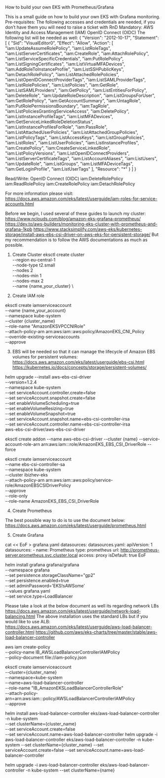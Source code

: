How to build your own EKS with Prometheus/Grafana

This is a small guide on how to build your own EKS with Grafana monitoring.
Pre-requisites:  The following accesses and credentials are needed, if you don’t have them you will need to raise a ticket with RnD
Mandatory: AWS Identity and Access Management (IAM) OpenID Connect (OIDC) 
The following list will be needed as well:
{
    "Version": "2012-10-17",
    "Statement": [
        {
            "Sid": "VisualEditor0",
            "Effect": "Allow",
            "Action": [
                "iam:UpdateAssumeRolePolicy",
                "iam:ListRoleTags",
                "iam:ListServerCertificates",
                "iam:CreateRole",
                "iam:AttachRolePolicy",
                "iam:ListServiceSpecificCredentials",
                "iam:PutRolePolicy",
                "iam:ListSigningCertificates",
                "iam:ListVirtualMFADevices",
                "iam:AddRoleToInstanceProfile",
                "iam:ListSSHPublicKeys",
                "iam:DetachRolePolicy",
                "iam:ListAttachedRolePolicies",
                "iam:ListOpenIDConnectProviderTags",
                "iam:ListSAMLProviderTags",
                "iam:ListRolePolicies",
                "iam:ListPolicies",
                "iam:GetRole",
                "iam:ListSAMLProviders",
                "iam:GetPolicy",
                "iam:ListEntitiesForPolicy",
                "iam:DeleteRole",
                "iam:UpdateRoleDescription",
                "iam:ListGroupsForUser",
                "iam:GetRolePolicy",
                "iam:GetAccountSummary",
                "iam:UntagRole",
                "iam:PutRolePermissionsBoundary",
                "iam:TagRole",
                "iam:ListPoliciesGrantingServiceAccess",
                "iam:DeletePolicy",
                "iam:ListInstanceProfileTags",
                "iam:ListMFADevices",
                "iam:GetServiceLinkedRoleDeletionStatus",
                "iam:ListInstanceProfilesForRole",
                "iam:PassRole",
                "iam:ListAttachedUserPolicies",
                "iam:ListAttachedGroupPolicies",
                "iam:ListPolicyTags",
                "iam:ListAccessKeys",
                "iam:ListGroupPolicies",
                "iam:ListRoles",
                "iam:ListUserPolicies",
                "iam:ListInstanceProfiles",
                "iam:CreatePolicy",
                "iam:CreateServiceLinkedRole",
                "iam:ListPolicyVersions",
                "iam:ListOpenIDConnectProviders",
                "iam:ListServerCertificateTags",
                "iam:ListAccountAliases",
                "iam:ListUsers",
                "iam:UpdateRole",
                "iam:ListGroups",
                "iam:ListMFADeviceTags",
                "iam:GetLoginProfile",
                "iam:ListUserTags"
            ],
            "Resource": "*"
        }
    ]
}

Read/Write:
OpenID Connect (OIDC)
iam:DeleteRolePolicy
iam:ReadRolePolicy
iam:CreateRolePolicy
iam:DetachRolePolicy

For more information please visit: 
https://docs.aws.amazon.com/eks/latest/userguide/iam-roles-for-service-accounts.html

Before we begin, I used several of these guides to launch my cluster:
https://www.nclouds.com/blog/amazon-eks-grafana-prometheus/
https://dev.to/aws-builders/monitoring-eks-cluster-with-prometheus-and-grafana-1kpb
https://www.stacksimplify.com/aws-eks/kubernetes-storage/install-aws-ebs-csi-driver-on-aws-eks-for-persistent-storage/
But my recommendation is to follow the AWS documentations as much as possible.

1.	 Create Cluster
eksctl create cluster \
  --region eu-central-1 \
  --node-type t2.small \
  --nodes 2 \
  --nodes-min 1 \
  --nodes-max 2 \
  --name {name_your_cluster} \
  
2.	Create IAM role
 
  eksctl create iamserviceaccount \
  --name {name_your_account} \
  --namespace kube-system \
  --cluster {cluster_name} \
  --role-name "AmazonEKSVPCCNIRole" \
  --attach-policy-arn arn:aws:iam::aws:policy/AmazonEKS_CNI_Policy \
  --override-existing-serviceaccounts \
  --approve
 
  
  
3.	EBS will be needed so that it can manage the lifecycle of Amazon EBS volumes for persistent volumes: 
https://docs.aws.amazon.com/eks/latest/userguide/ebs-csi.html
https://kubernetes.io/docs/concepts/storage/persistent-volumes/

helm upgrade --install aws-ebs-csi-driver \
  --version=1.2.4 \
  --namespace kube-system \
  --set serviceAccount.controller.create=false \
  --set serviceAccount.snapshot.create=false \
  --set enableVolumeScheduling=true \
  --set enableVolumeResizing=true \
  --set enableVolumeSnapshot=true \
  --set serviceAccount.snapshot.name=ebs-csi-controller-irsa \
  --set serviceAccount.controller.name=ebs-csi-controller-irsa \
  aws-ebs-csi-driver/aws-ebs-csi-driver
  
  eksctl create addon --name aws-ebs-csi-driver --cluster {name} --service-account-role-arn arn:aws:iam::<id>:role/AmazonEKS_EBS_CSI_DriverRole --force

eksctl create iamserviceaccount \
  --name ebs-csi-controller-sa \
  --namespace kube-system \
  --cluster ibizhev-eks \
  --attach-policy-arn arn:aws:iam::aws:policy/service-role/AmazonEBSCSIDriverPolicy \
  --approve \
  --role-only \
  --role-name AmazonEKS_EBS_CSI_DriverRole


4. Create Prometheus

The best possible way to do is to use the document below:
https://docs.aws.amazon.com/eks/latest/userguide/prometheus.html
  
5. Create Grafana

cat << EoF > grafana.yaml
datasources:
  datasources.yaml:
    apiVersion: 1
    datasources:
    - name: Prometheus
      type: prometheus
      url: http://prometheus-server.prometheus.svc.cluster.local
      access: proxy
      isDefault: true
EoF

helm install grafana grafana/grafana \
    --namespace grafana \
    --set persistence.storageClassName="gp2" \
    --set persistence.enabled=true \
    --set adminPassword='EKS!sAWSome' \
    --values grafana.yaml \
    --set service.type=LoadBalancer  




Please take a look at the below document as well its regarding network LBs
https://docs.aws.amazon.com/eks/latest/userguide/network-load-balancing.html
The above installation uses the standard LBs but if you would like to use ALB:
https://docs.aws.amazon.com/eks/latest/userguide/aws-load-balancer-controller.html
https://github.com/aws/eks-charts/tree/master/stable/aws-load-balancer-controller

aws iam create-policy \
    --policy-name IB_AWSLoadBalancerControllerIAMPolicy \
    --policy-document file://iam-policy.json
	
eksctl create iamserviceaccount \
  --cluster={cluster_name} \
  --namespace=kube-system \
  --name=aws-load-balancer-controller \
  --role-name "IB_AmazonEKSLoadBalancerControllerRole" \
  --attach-policy-arn=arn:aws:iam::<id>:policy/AWSLoadBalancerControllerIAMPolicy \
  --approve
  
  
  helm install aws-load-balancer-controller eks/aws-load-balancer-controller \
  -n kube-system \
  --set clusterName={cluster_name} \
  --set serviceAccount.create=false \
  --set serviceAccount.name=aws-load-balancer-controller
 helm upgrade -i aws-load-balancer-controller eks/aws-load-balancer-controller -n kube-system --set clusterName={cluster_name} --set serviceAccount.create=false --set serviceAccount.name=aws-load-balancer-controller

helm upgrade -i aws-load-balancer-controller eks/aws-load-balancer-controller -n kube-system --set clusterName={name}
